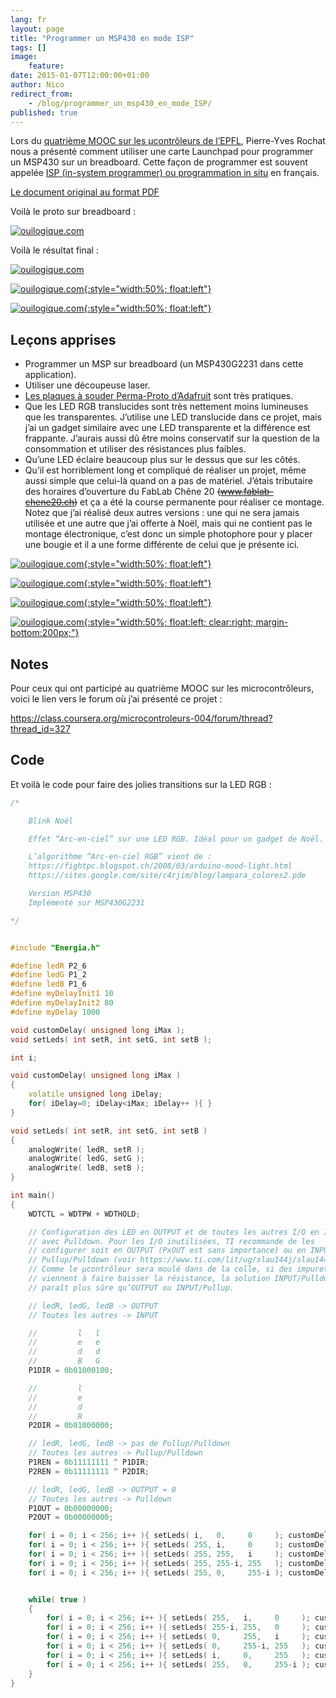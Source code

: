 ```yaml
---
lang: fr
layout: page
title: "Programmer un MSP430 en mode ISP"
tags: []
image:
    feature:
date: 2015-01-07T12:00:00+01:00
author: Nico
redirect_from:
    - /blog/programmer_un_msp430_en_mode_ISP/
published: true
---
```


Lors du [quatrième MOOC sur les µcontrôleurs de l’EPFL](https://www.coursera.org/learn/microcontroleurs), Pierre-Yves Rochat nous a présenté comment utiliser une carte Launchpad pour programmer un MSP430 sur un breadboard. Cette façon de programmer est souvent appelée [ISP (in-system programmer) ou programmation in situ](https://fr.wikipedia.org/wiki/Programmation_in-situ) en français.

<!--
Le document original peut être téléchargé ici :
<https://pyr.ch/coursera/ExperiencesAvecLaunchpad.pdf>
-->

[Le document original au format PDF](../../files/2015-01-07-programmer_un_msp430_en_mode_ISP/ExperiencesAvecLaunchpad.pdf)

Voilà le proto sur breadboard :

[![ouilogique.com][img_1]][img_1]

[img_1]: ../../files/2015-01-07-programmer_un_msp430_en_mode_ISP/images/P1030387.JPG

Voilà le résultat final :

[![ouilogique.com][img_2]][img_2]

[img_2]: ../../files/2015-01-07-programmer_un_msp430_en_mode_ISP/images/blink_noel_v2_021.jpg

[![ouilogique.com][i3]{:style="width:50%; float:left"}][i3]

[i3]: ../../files/2015-01-07-programmer_un_msp430_en_mode_ISP/images/adafruit_perma-proto_pt_129.jpg

[![ouilogique.com][i4]{:style="width:50%; float:left"}][i4]

[i4]: ../../files/2015-01-07-programmer_un_msp430_en_mode_ISP/images/adafruit_perma-proto_pt_131-1.jpg

## Leçons apprises

-   Programmer un MSP sur breadboard (un MSP430G2231 dans cette application).
-   Utiliser une découpeuse laser.
-   [Les plaques à souder Perma-Proto d’Adafruit](https://www.adafruit.com/blog/2011/11/18/adafruit-perma-proto-half-sized-breadboard-pcb-3-pack/) sont très pratiques.
-   Que les LED RGB translucides sont très nettement moins lumineuses que les transparentes. J’utilise une LED translucide dans ce projet, mais j’ai un gadget similaire avec une LED transparente et la différence est frappante. J’aurais aussi dû être moins conservatif sur la question de la consommation et utiliser des résistances plus faibles.
-   Qu’une LED éclaire beaucoup plus sur le dessus que sur les côtés.
-   Qu’il est horriblement long et compliqué de réaliser un projet, même aussi simple que celui-là quand on a pas de matériel. J’étais tributaire des horaires d’ouverture du FabLab Chêne 20 ~~(www.fablab-chene20.ch)~~ et ça a été la course permanente pour réaliser ce montage. Notez que j’ai réalisé deux autres versions : une qui ne sera jamais utilisée et une autre que j’ai offerte à Noël, mais qui ne contient pas le montage électronique, c’est donc un simple photophore pour y placer une bougie et il a une forme différente de celui que je présente ici.

[![ouilogique.com][img_903]{:style="width:50%; float:left"}][img_903]

[img_903]: ../../files/2015-01-07-programmer_un_msp430_en_mode_ISP/images/blink_noel_v2_018.jpg

[![ouilogique.com][img_904]{:style="width:50%; float:left"}][img_904]

[img_904]: ../../files/2015-01-07-programmer_un_msp430_en_mode_ISP/images/blink_noel_v2_001.jpg

[![ouilogique.com][img_905]{:style="width:50%; float:left"}][img_905]

[img_905]: ../../files/2015-01-07-programmer_un_msp430_en_mode_ISP/images/blink_noel_v2_006.jpg

[![ouilogique.com][img_906]{:style="width:50%; float:left; clear:right; margin-bottom:200px;"}][img_906]

[img_906]: ../../files/2015-01-07-programmer_un_msp430_en_mode_ISP/images/blink_noel_v2_008.jpg

## Notes

Pour ceux qui ont participé au quatrième MOOC sur les microcontrôleurs, voici le lien vers le forum où j’ai présenté ce projet :

<https://class.coursera.org/microcontroleurs-004/forum/thread?thread_id=327>

## Code

Et voilà le code pour faire des jolies transitions sur la LED RGB :

```c++
/*

    Blink Noël

    Effet “Arc-en-ciel” sur une LED RGB. Idéal pour un gadget de Noël.

    L’algorithme “Arc-en-ciel RGB” vient de :
    https://fightpc.blogspot.ch/2008/03/arduino-mood-light.html
    https://sites.google.com/site/c4rjim/blog/lampara_colores2.pde

    Version MSP430
    Implémenté sur MSP430G2231

*/


#include "Energia.h"

#define ledR P2_6
#define ledG P1_2
#define ledB P1_6
#define myDelayInit1 10
#define myDelayInit2 80
#define myDelay 1000

void customDelay( unsigned long iMax );
void setLeds( int setR, int setG, int setB );

int i;

void customDelay( unsigned long iMax )
{
    volatile unsigned long iDelay;
    for( iDelay=0; iDelay<iMax; iDelay++ ){ }
}

void setLeds( int setR, int setG, int setB )
{
    analogWrite( ledR, setR );
    analogWrite( ledG, setG );
    analogWrite( ledB, setB );
}

int main()
{
    WDTCTL = WDTPW + WDTHOLD;

    // Configuration des LED en OUTPUT et de toutes les autres I/O en INPUT
    // avec Pulldown. Pour les I/O inutilisées, TI recommande de les
    // configurer soit en OUTPUT (PxOUT est sans importance) ou en INPUT avec
    // Pullup/Pulldown (voir https://www.ti.com/lit/ug/slau144j/slau144j.pdf).
    // Comme le µcontrôleur sera moulé dans de la colle, si des impuretés
    // viennent à faire baisser la résistance, la solution INPUT/Pulldown
    // paraît plus sûre qu’OUTPUT ou INPUT/Pullup.

    // ledR, ledG, ledB -> OUTPUT
    // Toutes les autres -> INPUT

    //         l   l
    //         e   e
    //         d   d
    //         B   G
    P1DIR = 0b01000100;

    //         l
    //         e
    //         d
    //         R
    P2DIR = 0b01000000;

    // ledR, ledG, ledB -> pas de Pullup/Pulldown
    // Toutes les autres -> Pullup/Pulldown
    P1REN = 0b11111111 ^ P1DIR;
    P2REN = 0b11111111 ^ P2DIR;

    // ledR, ledG, ledB -> OUTPUT = 0
    // Toutes les autres -> Pulldown
    P1OUT = 0b00000000;
    P2OUT = 0b00000000;

    for( i = 0; i < 256; i++ ){ setLeds( i,   0,     0     ); customDelay( myDelayInit1 ); }
    for( i = 0; i < 256; i++ ){ setLeds( 255, i,     0     ); customDelay( myDelayInit2 ); }
    for( i = 0; i < 256; i++ ){ setLeds( 255, 255,   i     ); customDelay( myDelayInit2 ); }
    for( i = 0; i < 256; i++ ){ setLeds( 255, 255-i, 255   ); customDelay( myDelayInit2 ); }
    for( i = 0; i < 256; i++ ){ setLeds( 255, 0,     255-i ); customDelay( myDelayInit2 ); }


    while( true )
    {
        for( i = 0; i < 256; i++ ){ setLeds( 255,   i,     0     ); customDelay( myDelay ); }
        for( i = 0; i < 256; i++ ){ setLeds( 255-i, 255,   0     ); customDelay( myDelay ); }
        for( i = 0; i < 256; i++ ){ setLeds( 0,     255,   i     ); customDelay( myDelay ); }
        for( i = 0; i < 256; i++ ){ setLeds( 0,     255-i, 255   ); customDelay( myDelay ); }
        for( i = 0; i < 256; i++ ){ setLeds( i,     0,     255   ); customDelay( myDelay ); }
        for( i = 0; i < 256; i++ ){ setLeds( 255,   0,     255-i ); customDelay( myDelay ); }
    }
}
```
